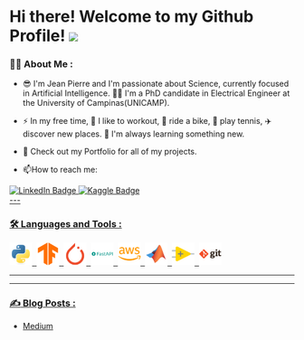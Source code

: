 <div>
<h1>
 Hi there! Welcome to my Github Profile!
 <img src="https://media.giphy.com/media/hvRJCLFzcasrR4ia7z/giphy.gif" width="30px"/>
 </h1>
</div>


### :man_technologist: About Me :
<!--
I am a Msc in Electrical Engineering and Developer <img src="https://media.giphy.com/media/WUlplcMpOCEmTGBtBW/giphy.gif" width="30"> from Perú.
-->

- :sunglasses: I'm Jean Pierre and I'm passionate about Science, currently focused in Artificial Intelligence. :man_student: I'm a PhD candidate in Electrical Engineer at the University of Campinas(UNICAMP).

- :zap: In my free time, :muscle: I like to workout, :mountain_bicyclist: ride a bike, :tennis: play tennis, :airplane: discover new places. :seedling: I'm always learning something new.

- :rocket: Check out my Portfolio for all of my projects.

- :mailbox:How to reach me: 
<div>
<a href="https://www.linkedin.com/in/jean-pierre-lv/">
    <img src="https://img.shields.io/badge/LinkedIn-blue?style=for-the-badge&logo=linkedin&logoColor=white" alt="LinkedIn Badge"/>
 <a href="https://www.kaggle.com/jplopez">
    <img src="https://img.shields.io/badge/Kaggle-blue?style=for-the-badge&logo=kaggle&logoColor=white" alt="Kaggle Badge"/>
</div>
<!--
<div id="header" align="center">
  <div id="badges">
  <a href="https://www.linkedin.com/in/jean-pierre-lv/">
    <img src="https://img.shields.io/badge/LinkedIn-blue?style=for-the-badge&logo=linkedin&logoColor=white" alt="LinkedIn Badge"/>
  </a>
  <a href="your-youtube-URL">
    <img src="https://img.shields.io/badge/YouTube-red?style=for-the-badge&logo=youtube&logoColor=white" alt="Youtube Badge"/>
  </a>
  <a href="https://twitter.com/JPlopez2088">
    <img src="https://img.shields.io/badge/Twitter-blue?style=for-the-badge&logo=twitter&logoColor=white" alt="Twitter Badge"/>
  </a>
  </div>
  <img src="https://komarev.com/ghpvc/?username=jeanpierrelv&style=flat-square&color=blue" alt=""/>
  
</div>
-->
---

### :hammer_and_wrench: Languages and Tools :

<div>  
  <img src="https://github.com/devicons/devicon/blob/master/icons/python/python-original.svg" title="Git" **alt="Git" width="40" height="40"/>&nbsp;
  <img src="https://github.com/devicons/devicon/blob/master/icons/tensorflow/tensorflow-original.svg" title="Git" **alt="Git" width="40" height="40"/>&nbsp;
  <img src="https://github.com/devicons/devicon/blob/master/icons/pytorch/pytorch-original.svg" title="Git" **alt="Git" width="40" height="40"/>&nbsp;
  <img src="https://github.com/devicons/devicon/blob/master/icons/fastapi/fastapi-original-wordmark.svg" title="Git" **alt="Git" width="40" height="40"/>&nbsp;
  <img src="https://github.com/devicons/devicon/blob/master/icons/amazonwebservices/amazonwebservices-plain-wordmark.svg" title="Git" **alt="Git" width="40" height="40"/>&nbsp;
  <img src="https://github.com/devicons/devicon/blob/master/icons/matlab/matlab-original.svg" title="Git" **alt="Git" width="40" height="40"/>&nbsp;
  <img src="https://github.com/devicons/devicon/blob/master/icons/labview/labview-original.svg" title="Git" **alt="Git" width="40" height="40"/>&nbsp;
  <img src="https://github.com/devicons/devicon/blob/master/icons/git/git-original-wordmark.svg" title="Git" **alt="Git" width="40" height="40"/>
</div>

---

<!--### :fire: My Stats :

[![GitHub Streak](http://github-readme-streak-stats.herokuapp.com?user=jeanpierrelv&theme=dark&background=000000)](https://git.io/streak-stats)

[![Top Langs](https://github-readme-stats.vercel.app/api/top-langs/?username=jeanpierrelv&layout=compact&theme=vision-friendly-dark)](https://github.com/anuraghazra/github-readme-stats)
-->
---

### :writing_hand: Blog Posts :

<!-- BLOG-POST-LIST:START -->
- [Medium](https://medium.com/@jeanpierre_lv)
<!-- BLOG-POST-LIST:END -->

<!---
jeanpierrelv/jeanpierrelv is a ✨ special ✨ repository because its `README.md` (this file) appears on your GitHub profile.
You can click the Preview link to take a look at your changes.
--->
